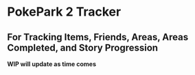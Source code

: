 # PokePark 2 Tracker
## For Tracking Items, Friends, Areas, Areas Completed, and Story Progression

**WIP will update as time comes**